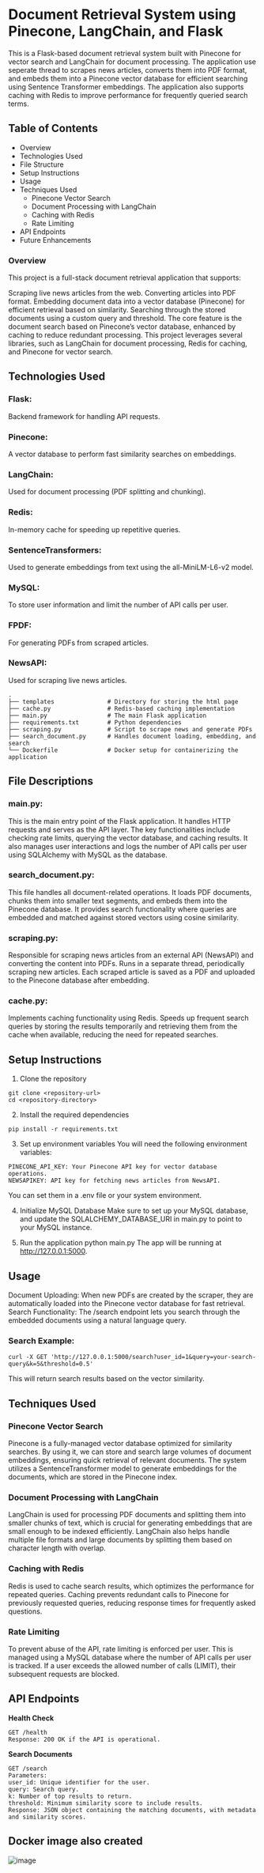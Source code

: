 # Document Retrieval System using Pinecone, LangChain, and Flask
This is a Flask-based document retrieval system built with Pinecone for vector search and LangChain for document processing. The application use seperate thread to scrapes news articles, converts them into PDF format, and embeds them into a Pinecone vector database for efficient searching using Sentence Transformer embeddings. The application also supports caching with Redis to improve performance for frequently queried search terms.

## Table of Contents
+ Overview
+ Technologies Used
+ File Structure
+ Setup Instructions
+ Usage
+ Techniques Used
  - Pinecone Vector Search
  - Document Processing with LangChain
  - Caching with Redis
  - Rate Limiting
+ API Endpoints
+ Future Enhancements
### Overview 
This project is a full-stack document retrieval application that supports:

Scraping live news articles from the web.
Converting articles into PDF format.
Embedding document data into a vector database (Pinecone) for efficient retrieval based on similarity.
Searching through the stored documents using a custom query and threshold.
The core feature is the document search based on Pinecone’s vector database, enhanced by caching to reduce redundant processing. This project leverages several libraries, such as LangChain for document processing, Redis for caching, and Pinecone for vector search.

## Technologies Used
### Flask: 
Backend framework for handling API requests.
### Pinecone: 
A vector database to perform fast similarity searches on embeddings.
### LangChain:
Used for document processing (PDF splitting and chunking).
### Redis: 
In-memory cache for speeding up repetitive queries.
### SentenceTransformers: 
Used to generate embeddings from text using the all-MiniLM-L6-v2 model.
### MySQL: 
To store user information and limit the number of API calls per user.
### FPDF: 
For generating PDFs from scraped articles.
### NewsAPI: 
Used for scraping live news articles.
```
.
├── templates               # Directory for storing the html page
├── cache.py                # Redis-based caching implementation
├── main.py                 # The main Flask application
├── requirements.txt        # Python dependencies
├── scraping.py             # Script to scrape news and generate PDFs
├── search_document.py      # Handles document loading, embedding, and search
└── Dockerfile              # Docker setup for containerizing the application

```
## File Descriptions
### main.py:
This is the main entry point of the Flask application.
It handles HTTP requests and serves as the API layer.
The key functionalities include checking rate limits, querying the vector database, and caching results.
It also manages user interactions and logs the number of API calls per user using SQLAlchemy with MySQL as the database.

### search_document.py:
This file handles all document-related operations.
It loads PDF documents, chunks them into smaller text segments, and embeds them into the Pinecone database.
It provides search functionality where queries are embedded and matched against stored vectors using cosine similarity.

### scraping.py:
Responsible for scraping news articles from an external API (NewsAPI) and converting the content into PDFs.
Runs in a separate thread, periodically scraping new articles.
Each scraped article is saved as a PDF and uploaded to the Pinecone database after embedding.

### cache.py:
Implements caching functionality using Redis.
Speeds up frequent search queries by storing the results temporarily and retrieving them from the cache when available, reducing the need for repeated searches.

## Setup Instructions
1. Clone the repository
```
git clone <repository-url>
cd <repository-directory>
```
2. Install the required dependencies
```
pip install -r requirements.txt
```
3. Set up environment variables
You will need the following environment variables:
```
PINECONE_API_KEY: Your Pinecone API key for vector database operations.
NEWSAPIKEY: API key for fetching news articles from NewsAPI.
```
You can set them in a .env file or your system environment.

4. Initialize MySQL Database
Make sure to set up your MySQL database, and update the SQLALCHEMY_DATABASE_URI in main.py to point to your MySQL instance.

5. Run the application
python main.py
The app will be running at http://127.0.0.1:5000.

## Usage
Document Uploading:
When new PDFs are created by the scraper, they are automatically loaded into the Pinecone vector database for fast retrieval.
Search Functionality:
The /search endpoint lets you search through the embedded documents using a natural language query.
### Search Example:
```
curl -X GET 'http://127.0.0.1:5000/search?user_id=1&query=your-search-query&k=5&threshold=0.5'
```
This will return search results based on the vector similarity.

## Techniques Used
### Pinecone Vector Search
Pinecone is a fully-managed vector database optimized for similarity searches. By using it, we can store and search large volumes of document embeddings, ensuring quick retrieval of relevant documents. The system utilizes a SentenceTransformer model to generate embeddings for the documents, which are stored in the Pinecone index.

### Document Processing with LangChain
LangChain is used for processing PDF documents and splitting them into smaller chunks of text, which is crucial for generating embeddings that are small enough to be indexed efficiently. LangChain also helps handle multiple file formats and large documents by splitting them based on character length with overlap.

### Caching with Redis
Redis is used to cache search results, which optimizes the performance for repeated queries. Caching prevents redundant calls to Pinecone for previously requested queries, reducing response times for frequently asked questions.

### Rate Limiting
To prevent abuse of the API, rate limiting is enforced per user. This is managed using a MySQL database where the number of API calls per user is tracked. If a user exceeds the allowed number of calls (LIMIT), their subsequent requests are blocked.

## API Endpoints
**Health Check**
```
GET /health
Response: 200 OK if the API is operational.
```
**Search Documents**
```
GET /search
Parameters:
user_id: Unique identifier for the user.
query: Search query.
k: Number of top results to return.
threshold: Minimum similarity score to include results.
Response: JSON object containing the matching documents, with metadata and similarity scores.
```
## Docker image also created
![image](https://github.com/user-attachments/assets/439dbff6-25d3-4b5a-92d7-19db1d48d738)